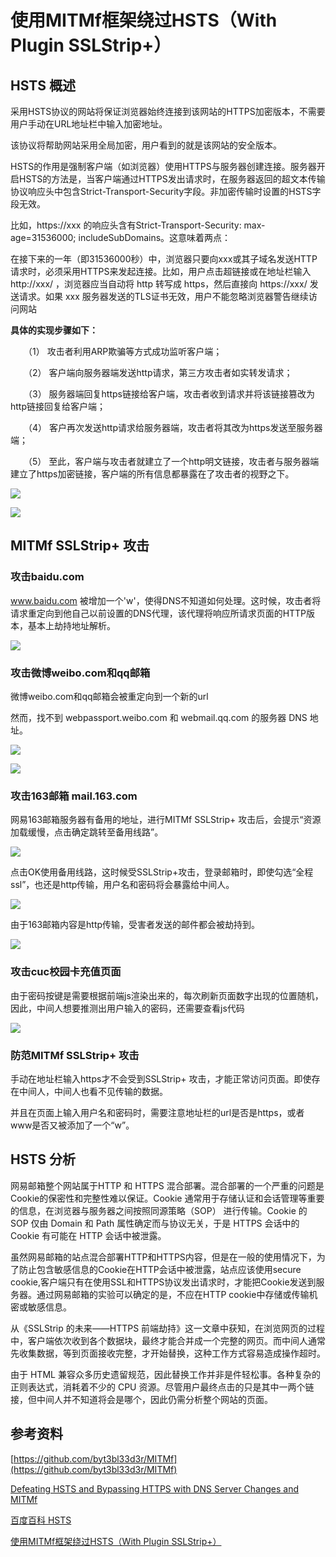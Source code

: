 # 使用MITMf框架绕过HSTS（With Plugin SSLStrip+） #

## HSTS 概述 ##
采用HSTS协议的网站将保证浏览器始终连接到该网站的HTTPS加密版本，不需要用户手动在URL地址栏中输入加密地址。

该协议将帮助网站采用全局加密，用户看到的就是该网站的安全版本。

HSTS的作用是强制客户端（如浏览器）使用HTTPS与服务器创建连接。服务器开启HSTS的方法是，当客户端通过HTTPS发出请求时，在服务器返回的超文本传输协议响应头中包含Strict-Transport-Security字段。非加密传输时设置的HSTS字段无效。

比如，https://xxx 的响应头含有Strict-Transport-Security: max-age=31536000; includeSubDomains。这意味着两点：

在接下来的一年（即31536000秒）中，浏览器只要向xxx或其子域名发送HTTP请求时，必须采用HTTPS来发起连接。比如，用户点击超链接或在地址栏输入 http://xxx/ ，浏览器应当自动将 http 转写成 https，然后直接向 https://xxx/ 发送请求。如果 xxx 服务器发送的TLS证书无效，用户不能忽略浏览器警告继续访问网站

**具体的实现步骤如下：**

　　（1） 攻击者利用ARP欺骗等方式成功监听客户端； 

　　（2） 客户端向服务器端发送http请求，第三方攻击者如实转发请求； 

　　（3） 服务器端回复https链接给客户端，攻击者收到请求并将该链接篡改为http链接回复给客户端； 

　　（4） 客户再次发送http请求给服务器端，攻击者将其改为https发送至服务器端； 

　　（5） 至此，客户端与攻击者就建立了一个http明文链接，攻击者与服务器端建立了https加密链接，客户端的所有信息都暴露在了攻击者的视野之下。 

![](pic/hsts1.PNG)

![](pic/hsts2.PNG)

## MITMf SSLStrip+ 攻击 ##

### 攻击baidu.com ###

www.baidu.com 被增加一个'w'，使得DNS不知道如何处理。这时候，攻击者将请求重定向到他自己以前设置的DNS代理，该代理将响应所请求页面的HTTP版本，基本上劫持地址解析。

![](pic/hsts3.PNG)

### 攻击微博weibo.com和qq邮箱 ###

微博weibo.com和qq邮箱会被重定向到一个新的url

然而，找不到 webpassport.weibo.com 和 webmail.qq.com 的服务器 DNS 地址。

![](pic/hsts4.PNG)

![](pic/hsts8.PNG)

### 攻击163邮箱 mail.163.com ###

网易163邮箱服务器有备用的地址，进行MITMf SSLStrip+ 攻击后，会提示“资源加载缓慢，点击确定跳转至备用线路”。

![](pic/hsts5.PNG)

点击OK使用备用线路，这时候受SSLStrip+攻击，登录邮箱时，即使勾选“全程ssl”，也还是http传输，用户名和密码将会暴露给中间人。

![](pic/hsts6.PNG)

由于163邮箱内容是http传输，受害者发送的邮件都会被劫持到。

![](pic/hsts7.PNG)


### 攻击cuc校园卡充值页面 ###

由于密码按键是需要根据前端js渲染出来的，每次刷新页面数字出现的位置随机，因此，中间人想要推测出用户输入的密码，还需要查看js代码

![](pic/hsts9.PNG)

### 防范MITMf SSLStrip+ 攻击 ###

手动在地址栏输入https才不会受到SSLStrip+ 攻击，才能正常访问页面。即使存在中间人，中间人也看不见传输的数据。

并且在页面上输入用户名和密码时，需要注意地址栏的url是否是https，或者www是否又被添加了一个“w”。

## HSTS 分析 ##

网易邮箱整个网站属于HTTP 和 HTTPS 混合部署。混合部署的一个严重的问题是Cookie的保密性和完整性难以保证。Cookie 通常用于存储认证和会话管理等重要的信息，在浏览器与服务器之间按照同源策略（SOP） 进行传输。Cookie 的 SOP 仅由 Domain 和 Path 属性确定而与协议无关，于是 HTTPS 会话中的 Cookie 有可能在 HTTP 会话中被泄露。

虽然网易邮箱的站点混合部署HTTP和HTTPS内容，但是在一般的使用情况下，为了防止包含敏感信息的Cookie在HTTP会话中被泄露，站点应该使用secure cookie,客户端只有在使用SSL和HTTPS协议发出请求时，才能把Cookie发送到服务器。通过网易邮箱的实验可以确定的是，不应在HTTP cookie中存储或传输机密或敏感信息。

从《SSLStrip 的未来——HTTPS 前端劫持》这一文章中获知，在浏览网页的过程中，客户端依次收到各个数据块，最终才能合并成一个完整的网页。而中间人通常先收集数据，等到页面接收完整，才开始替换，这种工作方式容易造成操作超时。

由于 HTML 兼容众多历史遗留规范，因此替换工作并非是件轻松事。各种复杂的正则表达式，消耗着不少的 CPU 资源。尽管用户最终点击的只是其中一两个链接，但中间人并不知道将会是哪个，因此仍需分析整个网站的页面。


## 参考资料 ##
[https://github.com/byt3bl33d3r/MITMf](https://github.com/byt3bl33d3r/MITMf)

[Defeating HSTS and Bypassing HTTPS with DNS Server Changes and MITMf](https://null-byte.wonderhowto.com/how-to/defeating-hsts-and-bypassing-https-with-dns-server-changes-and-mitmf-0162322/)

[百度百科 HSTS](https://baike.baidu.com/item/HSTS/8665782?fr=aladdin)

[使用MITMf框架绕过HSTS（With Plugin SSLStrip+）](https://github.com/CUCCS/ns/blob/2016-2/2016-2/zzj_cay/TASK.Exploration_and_experiments_on_SSL_MITM_attacks/%E6%8B%93%E5%B1%95%E5%AE%9E%E9%AA%8C1.md)
